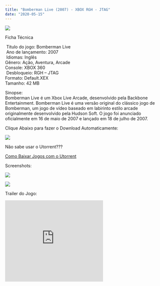 ```yaml
---
title: "Bomberman Live (2007) - XBOX RGH - JTAG"
date: "2020-05-15"
---
```


[![](https://4.bp.blogspot.com/-7H4FaGciVuA/Xr7ZScVUanI/AAAAAAAAGZ0/1Y77AuVPGnEydPkiLGThvq2OEbfeDSHLgCLcBGAsYHQ/s320/BOMBERMAN-LIVE-www.soparaxbox360.com_-219x300.jpg)](https://4.bp.blogspot.com/-7H4FaGciVuA/Xr7ZScVUanI/AAAAAAAAGZ0/1Y77AuVPGnEydPkiLGThvq2OEbfeDSHLgCLcBGAsYHQ/s1600/BOMBERMAN-LIVE-www.soparaxbox360.com_-219x300.jpg)

Ficha Técnica

 Titulo do jogo: Bomberman Live  
 Ano de lançamento: 2007  
 Idiomas: Inglês  
Gênero: Ação, Aventura, Arcade  
Console: XBOX 360  
 Desbloqueio: RGH – JTAG  
Formato: Default.XEX  
Tamanho: 42 MB

Sinopse:  
Bomberman Live é um Xbox Live Arcade, desenvolvido pela Backbone Entertainment. Bomberman Live é uma versão original do clássico jogo de Bomberman, um jogo de vídeo baseado em labirinto estilo arcade originalmente desenvolvido pela Hudson Soft. O jogo foi anunciado oficialmente em 16 de maio de 2007 e lançado em 18 de julho de 2007.

Clique Abaixo para fazer o Download Automaticamente:

[![](https://1.bp.blogspot.com/-ZiyKr4TPKHg/XqoHsQG1YpI/AAAAAAAAFU0/2TSF5tAU16YCRCDeI6UL7VZxWtpmWQ_cQCPcBGAYYCw/s1600/MAGNET-LINK-300x77.png)](https://zee.gl/aAEZf1d)

Não sabe usar o Utorrent???

[Como Baixar Jogos com o Utorrent](https://ultragames-torrents.blogspot.com/2020/04/como-baixar-jogos-com-o-utorrent.html)

Screenshots:

[![](https://1.bp.blogspot.com/-zNBD46PRCNg/Xr7a2dJys6I/AAAAAAAAGaA/jysZbcbrRoU9l9lUz3y44yKfZGWwPAkNwCLcBGAsYHQ/s320/unnamed.jpg)](https://1.bp.blogspot.com/-zNBD46PRCNg/Xr7a2dJys6I/AAAAAAAAGaA/jysZbcbrRoU9l9lUz3y44yKfZGWwPAkNwCLcBGAsYHQ/s1600/unnamed.jpg)

[![](https://1.bp.blogspot.com/-KOlTbj0xAF8/Xr7a2hbo09I/AAAAAAAAGaE/bb_yDX8YnpUD5PqLit8n_-9iMvmu0iaMQCLcBGAsYHQ/s320/maxresdefault.jpg)](https://1.bp.blogspot.com/-KOlTbj0xAF8/Xr7a2hbo09I/AAAAAAAAGaE/bb_yDX8YnpUD5PqLit8n_-9iMvmu0iaMQCLcBGAsYHQ/s1600/maxresdefault.jpg)

Trailer do Jogo:

<iframe width="320" height="266" class="YOUTUBE-iframe-video" data-thumbnail-src="https://i.ytimg.com/vi/OPPExPvJPL8/0.jpg" src="https://www.youtube.com/embed/OPPExPvJPL8?feature=player_embedded" frameborder="0" allowfullscreen></iframe>
